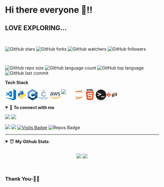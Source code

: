 # Hi there everyone 👋!!

## LOVE EXPLORING...

<br/>

![GitHub stars](https://img.shields.io/github/stars/qwerty-123456-ui/qwerty-123456-ui?style=social) ![GitHub forks](https://img.shields.io/github/forks/qwerty-123456-ui/qwerty-123456-ui?style=social) ![GitHub watchers](https://img.shields.io/github/watchers/qwerty-123456-ui/qwerty-123456-ui?style=social) ![GitHub followers](https://img.shields.io/github/followers/qwerty-123456-ui?style=social)

<br/>

![GitHub repo size](https://img.shields.io/github/repo-size/qwerty-123456-ui/qwerty-123456-ui?style=plastic) ![GitHub language count](https://img.shields.io/github/languages/count/qwerty-123456-ui/qwerty-123456-ui?style=plastic) ![GitHub top language](https://img.shields.io/github/languages/top/qwerty-123456-ui/qwerty-123456-ui?style=plastic) ![GitHub last commit](https://img.shields.io/github/last-commit/qwerty-123456-ui/qwerty-123456-ui?color=red&style=plastic)

<b>Tech Stack</b>

<img align="left" alt="Visual Studio Code" width="36px" src="https://raw.githubusercontent.com/github/explore/80688e429a7d4ef2fca1e82350fe8e3517d3494d/topics/visual-studio-code/visual-studio-code.png" />  <img align="left" width="36px" src="https://raw.githubusercontent.com/github/explore/80688e429a7d4ef2fca1e82350fe8e3517d3494d/topics/python/python.png" />  <img align="left" width="36px" src="https://raw.githubusercontent.com/github/explore/80688e429a7d4ef2fca1e82350fe8e3517d3494d/topics/cpp/cpp.png" />  <img align="left" width="36px" src="https://raw.githubusercontent.com/github/explore/80688e429a7d4ef2fca1e82350fe8e3517d3494d/topics/c/c.png" />  <img align="left" width="40px" src="https://raw.githubusercontent.com/github/explore/fbceb94436312b6dacde68d122a5b9c7d11f9524/topics/aws/aws.png" />  <img align="left" width="40px" src="https://pytorch.org/assets/images/pytorch-logo.png" /> <img align="left" width="36px" src="https://raw.githubusercontent.com/github/explore/80688e429a7d4ef2fca1e82350fe8e3517d3494d/topics/jupyter-notebook/jupyter-notebook.png" /> <img align="left" width="36px" src="https://raw.githubusercontent.com/github/explore/80688e429a7d4ef2fca1e82350fe8e3517d3494d/topics/html/html.png" /> <img align="left" width="36px" src="https://raw.githubusercontent.com/github/explore/80688e429a7d4ef2fca1e82350fe8e3517d3494d/topics/terminal/terminal.png" /> <img align="left" width="36px" src="https://raw.githubusercontent.com/github/explore/80688e429a7d4ef2fca1e82350fe8e3517d3494d/topics/git/git.png" /> 


<br>
<br/>
<br>

<details open>
<summary>🤝 <b>To connect with me</b></summary>

<p align = "center">

[<img src="https://img.shields.io/badge/twitter-%231DA1F2.svg?&style=for-the-badge&logo=twitter&logoColor=white" />](https://twitter.com/IshaGup98623943) 
[<img src="https://img.shields.io/badge/medium-%2312100E.svg?&style=for-the-badge&logo=medium&logoColor=white" />](https://medium.com/@explorer88)
<!-- [<img src ="https://img.shields.io/badge/portfolio-web-%23.svg?&style=for-the-badge&logo=&logoColor=white%22">](https://pr2tik1.github.io/) -->
[<img src="https://img.shields.io/badge/linkedin-%230077B5.svg?&style=for-the-badge&logo=linkedin&logoColor=white" />](https://www.linkedin.com/in/isha-gupta-608744170)
[<img src = "https://img.shields.io/badge/instagram-%23E4405F.svg?&style=for-the-badge&logo=instagram&logoColor=white">](https://www.instagram.com/ishagupta____/)
[![Visits Badge](https://badges.pufler.dev/visits/qwerty-123456-ui/qwerty-123456-ui?style=for-the-badge&color=blue)](https://github.com/qwerty-123456-ui/qwerty-123456-ui)
![Repos Badge](https://badges.pufler.dev/repos/qwerty-123456-ui?style=for-the-badge&color=red)

</p>

</details>

---

<details open>
 <summary> 😇 <b>My Github Stats</b>: </summary>

<br>

<p align = "center">
  <img src = "https://github-readme-stats.vercel.app/api?username=qwerty-123456-ui&show_icons=true&theme=radical&line_height=27">
  <img src = "https://github-readme-stats.vercel.app/api/top-langs/?username=qwerty-123456-ui&hide=css,java,html&theme=tokyonight">
</p>

</details>

<br/>

### Thank You-🙏🏼
